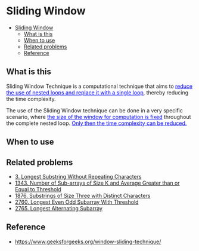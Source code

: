 # Sliding Window

- [Sliding Window](#sliding-window)
  - [What is this](#what-is-this)
  - [When to use](#when-to-use)
  - [Related problems](#related-problems)
  - [Reference](#reference)


## What is this
Sliding Window Technique is a computational technique that aims to <span style="color:blue"><u>reduce the use of nested loops and replace it with a single loop</u></span>, thereby reducing the time complexity.

The use of the Sliding Window technique can be done in a very specific scenario, where <span style="color:blue"><u>the size of the window for computation is fixed</u></span> throughout the complete nested loop. <span style="color:blue"><u>Only then the time complexity can be reduced.</u></span>

## When to use

## Related problems
- [3. Longest Substring Without Repeating Characters](https://leetcode.com/problems/longest-substring-without-repeating-characters/)
- [1343. Number of Sub-arrays of Size K and Average Greater than or Equal to Threshold](https://leetcode.com/problems/number-of-sub-arrays-of-size-k-and-average-greater-than-or-equal-to-threshol/)
- [1876. Substrings of Size Three with Distinct Characters](https://leetcode.com/problems/substrings-of-size-three-with-distinct-characters/)
- [2760. Longest Even Odd Subarray With Threshold](https://leetcode.com/problems/longest-even-odd-subarray-with-threshold/)
- [2765. Longest Alternating Subarray](https://leetcode.com/problems/longest-alternating-subarray/)

## Reference
- https://www.geeksforgeeks.org/window-sliding-technique/


